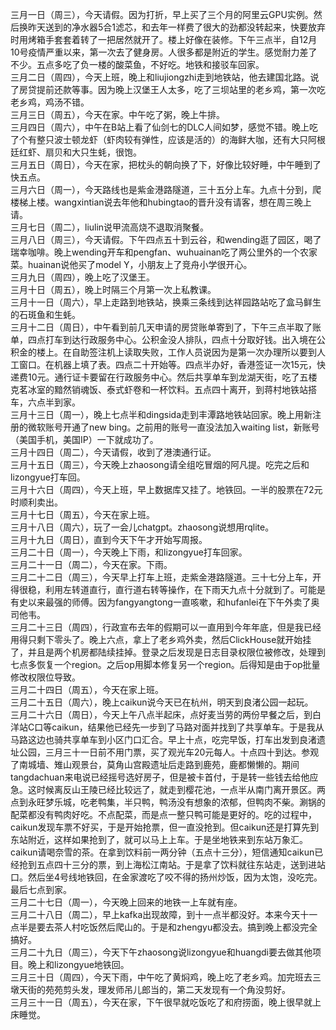 三月一日（周三），今天请假。因为打折，早上买了三个月的阿里云GPU实例。然后换昨天送到的净水器5合1滤芯，和去年一样费了很大的劲都没转起来，快要放弃时用烤箱手套套着转了一把居然就开了。楼上好像在装修。下午三点半，自12月10号疫情严重以来，第一次去了健身房。人很多都是附近的学生。感觉耐力差了不少。五点多吃了负一楼的酸菜鱼，不好吃。地铁和接驳车回家。</br>
三月二日（周四），今天上班，晚上和liujiongzhi走到地铁站，他去建国北路。说了房贷提前还款等事。因为晚上汉堡王人太多，吃了三坝站里的老乡鸡，第一次吃老乡鸡，鸡汤不错。</br>
三月三日（周五），今天在家。中午吃了粥，晚上牛排。</br>
三月四日（周六），中午在B站上看了仙剑七的DLC人间如梦，感觉不错。晚上吃了个有整只波士顿龙虾（虾肉较有弹性，应该是活的）的海鲜大咖，还有大只阿根廷红虾、扇贝和大只生蚝，很饱。</br>
三月五日（周日），今天在家，把枕头的朝向换了下，好像比较好睡，中午睡到了快五点。</br>
三月六日（周一），今天路线也是紫金港路隧道，三十五分上车。九点十分到，爬楼梯上楼。wangxintian说去年他和hubingtao的晋升没有请客，想在周三晚上请。</br>
三月七日（周二），liulin说甲流高烧不退取消聚餐。</br>
三月八日（周三），今天请假。下午四点五十到云谷，和wending逛了园区，喝了瑞幸咖啡。晚上wending开车和pengfan、wuhuainan吃了两公里外的一个农家菜。huainan说他买了model Y，小朋友上了竞舟小学很开心。</br>
三月九日（周四），晚上吃了汉堡王。</br>
三月十日（周五），晚上时隔三个月第一次上私教课。</br>
三月十一日（周六），早上走路到地铁站，换乘三条线到达祥园路站吃了盒马鲜生的石斑鱼和生蚝。</br>
三月十二日（周日），中午看到前几天申请的房贷账单寄到了，下午三点半取了账单，四点打车到达行政服务中心。公积金没人排队，四点十分取好钱。出入境在公积金的楼上。在自助签注机上读取失败，工作人员说因为是第一次办理所以要到人工窗口。在机器上填了表。四点二十开始等。四点半办好，香港签证一次15元，快递费10元。通行证卡要留在行政服务中心。然后共享单车到龙湖天街，吃了五楼克茗冰室的黯然销魂饭、泰式虾卷和一杯饮料。五点四十离开，到蒋村地铁站搭车，六点半到家。</br>
三月十三日（周一），晚上七点半和dingsida走到丰潭路地铁站回家。晚上用新注册的微软账号开通了new bing。之前用的账号一直没法加入waiting list，新账号（美国手机，美国IP）一下就成功了。</br>
三月十四日（周二），今天请假，收到了港澳通行证。</br>
三月十五日（周三），今天晚上zhaosong请全组吃冒烟的阿凡提。吃完之后和lizongyue打车回。</br>
三月十六日（周四），今天上班，早上数据库又挂了。地铁回。一半的股票在72元时顺利卖出。</br>
三月十七日（周五），今天在家上班。</br>
三月十八日（周六），玩了一会儿chatgpt。zhaosong说想用rqlite。</br>
三月十九日（周日），直到今天下午才开始写周报。</br>
三月二十日（周一），今天晚上下雨，和lizongyue打车回家。</br>
三月二十一日（周二），今天在家。下雨。</br>
三月二十二日（周三），今天早上打车上班，走紫金港路隧道。三十七分上车，开得很稳，利用左转道直行，直行道右转等操作，在下雨天九点十分就到了。可能是有史以来最强的师傅。因为fangyangtong一直咳嗽，和hufanlei在下午外卖了奥司他韦。</br>
三月二十三日（周四），行政宣布去年的假期可以一直用到今年年底，但是我已经用得只剩下零头了。晚上六点，拿上了老乡鸡外卖，然后ClickHouse就开始挂了，并且是两个机房都陆续挂掉。登录之后发现是日志目录权限位被修改，处理到七点多恢复一个region。之后op用脚本修复另一个region。后得知是由于op批量修改权限位导致。</br>
三月二十四日（周五），今天在家上班。</br>
三月二十五日（周六），晚上caikun说今天已在杭州，明天到良渚公园一起玩。</br>
三月二十六日（周日），今天上午八点半起床，点好麦当劳的两份早餐之后，到白洋站C口等caikun，结果他已经先一步到了马路对面并找到了共享单车。于是我从马路这边也骑共享单车到小区门口汇合。早上十点，吃完早饭，打车出发到良渚遗址公园，三月三十一日前不用门票，买了观光车20元每人。十点四十到达。参观了南城墙、雉山观景台，莫角山宫殿遗址后走路到鹿苑，鹿都懒懒的。期间tangdachuan来电说已经摇号选好房子，但是被卡首付，于是转一些钱去给他应急。这时候离反山王陵已经比较远了，就走到樱花池，一点半从南门离开景区。两点到永旺梦乐城，吃老鸭集，半只鸭，鸭汤没有想象的浓郁，但鸭肉不柴。涮锅的配菜都没有鸭肉好吃。不点配菜，而是点一整只鸭可能是更好的。吃的过程中，caikun发现车票不好买，于是开始抢票，但一直没抢到。但caikun还是打算先到东站附近，这样如果抢到了，就可以马上上车。于是坐地铁来到东站万象汇。caikun请喝奈雪的茶。在拿到饮料前一两分钟（五点十三分），短信通知caikun已经抢到五点四十三分的票，到上海松江南站。于是拿了饮料就往东站走，送到进站口。然后坐4号线地铁回，在金家渡吃了咬不得的扬州炒饭，因为太饱，没吃完。最后七点到家。</br>
三月二十七日（周一），今天晚上回来的地铁一上车就有座。</br>
三月二十八日（周二），早上kafka出现故障，到十一点半都没好。本来今天十一点半是要去茶人村吃饭然后爬山的。于是和zhengyu都没去。搞到晚上都没完全搞好。</br>
三月二十九日（周三），今天下午zhaosong说lizongyue和huangdi要去做其他项目。晚上和lizongyue地铁回。</br>
三月三十日（周四），今天下雨，中午吃了黄焖鸡，晚上吃了老乡鸡。加完班去三墩天街的苑苑剪头发，理发师吊儿郎当的，第二天发现有一个角没剪好。</br>
三月三十一日（周五），今天在家，下午很早就吃饭吃了和府捞面，晚上很早就上床睡觉。</br>
